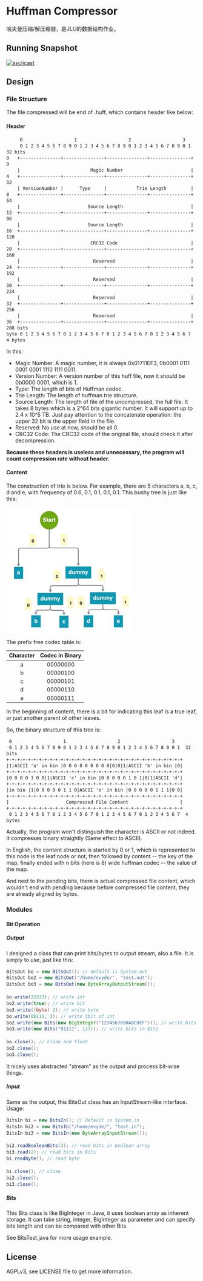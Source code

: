 # Huffman Compressor

哈夫曼压缩/解压缩器，是JLU的数据结构作业。

## Running Snapshot

[![asciicast](https://asciinema.org/a/3odwcknzw6MeGnEpdD2IHtrNW.svg)](https://asciinema.org/a/3odwcknzw6MeGnEpdD2IHtrNW)

## Design

### File Structure

The file compressed will be end of .huff, which contains header like below:

#### Header
```
     0                   1                   2                   3
     0 1 2 3 4 5 6 7 8 9 0 1 2 3 4 5 6 7 8 9 0 1 2 3 4 5 6 7 8 9 0 1  32 bits
0   +---------------+---------------+---------------+---------------+ 0
    |                          Magic Number                         |
4   +---------------+---------------+---------------+---------------+ 32
    | VersionNumber |      Type     |           Trie Length         |
8   +---------------+---------------+---------------+---------------+ 64
    |                         Source Length                         |
12  +---------------+---------------+---------------+---------------+ 96
    |                         Source Length                         |
16  +---------------+---------------+---------------+---------------+ 128
    |                          CRC32 Code                           |
20  +---------------+---------------+---------------+---------------+ 160
    |                           Reserved                            |
24  +---------------+---------------+---------------+---------------+ 192
    |                           Reserved                            |
30  +---------------+---------------+---------------+---------------+ 224
    |                           Reserved                            |
32  +---------------+---------------+---------------+---------------+ 256
    |                           Reserved                            |
36  +---------------+---------------+---------------+---------------+ 288 bits
byte 0 1 2 3 4 5 6 7 0 1 2 3 4 5 6 7 0 1 2 3 4 5 6 7 0 1 2 3 4 5 6 7  4 bytes
```

In this:
- Magic Number: A magic number, it is always 0x01711EF3, 0b0001 0111 0001 0001 1110 1111 0011.
- Version Number: A version number of this huff file, now it should be 0b0000 0001, which is 1.
- Type: The length of bits of Huffman codec.
- Trie Length: The length of huffman trie structure.
- Source Length: The length of file of the uncompressed, the full file. 
It takes 8 bytes which is a 2^64 bits gigantic number. It will support up to 2.4 x 10^5 TB. 
Just pay attention to the concatenate operation: the upper 32 bit is the upper field in the file.
- Reserved: No use at now, should be all 0.
- CRC32 Code: The CRC32 code of the original file, should check it after decompression.

**Because these headers is useless and unnecessary, the program will count compression rate without header.**

#### Content
The construction of trie is below.
For example, there are 5 characters a, b, c, d and e, with frequency of
0.6, 0.1, 0.1, 0.1, 0.1. This bushy tree is just like this:

![img.png](img.png)

The prefix free codec table is:

| Character | Codec in Binary |
|:---------:|:---------------:|
|     a     |    00000000     |
|     b     |    00000100     |
|     c     |    00000101     |
|     d     |    00000110     |
|     e     |    00000111     |

In the beginning of content, there is a bit for indicating this leaf is a true leaf,
or just another parent of other leaves.

So, the binary structure of this tree is:
```
 0                   1                   2                   3
 0 1 2 3 4 5 6 7 8 9 0 1 2 3 4 5 6 7 8 9 0 1 2 3 4 5 6 7 8 9 0 1  32 bits
+-+-+-+-+-+-+-+-+-+-+-+-+-+-+-+-+-+-+-+-+-+-+-+-+-+-+-+-+-+-+-+-+
|1|ASCII 'a' in bin |0 0 0 0 0 0 0 0 0|0|0|1|ASCII 'b' in bin |0|
+-+-+-+-+-+-+-+-+-+-+-+-+-+-+-+-+-+-+-+-+-+-+-+-+-+-+-+-+-+-+-+-+
|0 0 0 0 1 0 0|1|ASCII 'c' in bin |0 0 0 0 0 1 0 1|0|1|ASCII 'd'|
+-+-+-+-+-+-+-+-+-+-+-+-+-+-+-+-+-+-+-+-+-+-+-+-+-+-+-+-+-+-+-+-+
|in bin |1|0 0 0 0 0 1 1 0|ASCII 'e' in bin |0 0 0 0 0 1 1 1|0 0|
+-+-+-+-+-+-+-+-+-+-+-+-+-+-+-+-+-+-+-+-+-+-+-+-+-+-+-+-+-+-+-+-+
|                     Compressed File Content                   |
+-+-+-+-+-+-+-+-+-+-+-+-+-+-+-+-+-+-+-+-+-+-+-+-+-+-+-+-+-+-+-+-+
 0 1 2 3 4 5 6 7 0 1 2 3 4 5 6 7 0 1 2 3 4 5 6 7 0 1 2 3 4 5 6 7  4 bytes
```
Actually, the program won't distinguish the character is ASCII or not indeed.
It compresses binary straightly (Same effect to ASCII).

In English, the content structure is started by 0 or 1, which is represented to
this node is the leaf node or not, then followed by content -- the key of the map,
finally ended with n bits (here is 8) wide huffman codec -- the value of the map.

And next to the pending bits, there is actual compressed file content, which wouldn't
end with pending because before compressed file content, they are already aligned by bytes.

### Modules
#### Bit Operation
##### Output
I designed a class that can print bits/bytes to output stream, also a file.
It is simply to use, just like this:

```java
BitsOut bo = new BitsOut(); // default is System.out
BitsOut bo2 = new BitsOut("/home/evyde/", "test.out");
BitsOut bo3 = new BitsOut(new ByteArrayOutputStream());

bo.write(33333); // write int
bo2.write(true); // write bit
bo3.write((byte) 2); // write byte
bo.write(0b111, 3); // write 3bit of int
bo2.write(new Bits(new BigInteger("1234567890ABCDEF"))); // write bits in BigInteger
bo3.write(new Bits("01111", 127)); // write bits in Bits

bo.close(); // close and flush
bo2.close();
bo3.close();
```

It nicely uses abstracted "stream" as the output and process bit-wise things.

##### Input
Same as the output, this BitsOut class has an InputStream-like interface.
Usage:
```java
BitsIn bi = new BitsIn(); // default is System.in
BitsIn bi2 = new BitsIn("/home/evyde/", "test.in");
BitsIn bi3 = new BitsIn(new ByteArrayInputStream());

bi2.readBooleanBits(3); // read bits in boolean array
bi3.read(2); // read bits in Bits
bi.readByte(); // read byte

bi.close(); // close
bi2.close();
bi3.close();
```

##### Bits
This Bits class is like BigInteger in Java, it uses boolean array as inherent storage.
It can take string, integer, BigInteger as parameter and can specify bits length and can be compared with other Bits.

See BitsTest.java for more usage example.

## License

AGPLv3, see LICENSE file to get more information.
